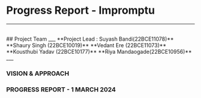 # Progress Report - Impromptu
___
<br>
## Project Team
___
**Project Lead : Suyash Bandi(22BCE11078)**
**Shaury Singh (22BCE10019)**
**Vedant Ere (22BCE11073)**
**Kousthubi Yadav (22BCE10177)**
**Riya Mandaogade(22BCE10956)**
___

### VISION & APPROACH

### PROGRESS REPORT - 1 MARCH 2024